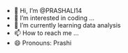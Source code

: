 - 👋 Hi, I’m @PRASHALI14
- 👀 I’m interested in coding ...
- 🌱 I’m currently learning data analysis 
- 📫 How to reach me ...
- 😄 Pronouns: Prashi

<!---
PRASHALI14/PRASHALI14 is a ✨ special ✨ repository because its `README.md` (this file) appears on your GitHub profile.
You can click the Preview link to take a look at your changes.
--->

